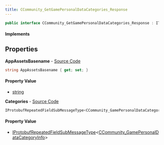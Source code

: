 ```yaml
---
title: CCommunity_GetGamePersonalDataCategories_Response
---
```


```csharp
public interface CCommunity_GetGamePersonalDataCategories_Response : ITypedProtobuf<CCommunity_GetGamePersonalDataCategories_Response>, INativeHandle
```

#### Implements

## Properties

**AppAssetsBasename** - [Source Code](https://github.com/swiftly-solution/swiftlys2/blob/master/managed/src/SwiftlyS2.Generated/Protobufs/Interfaces/CCommunity_GetGamePersonalDataCategories_Response.cs#L16)

```csharp
string AppAssetsBasename { get; set; }
```

#### Property Value

- [string](https://learn.microsoft.com/dotnet/api/system.string)

**Categories** - [Source Code](https://github.com/swiftly-solution/swiftlys2/blob/master/managed/src/SwiftlyS2.Generated/Protobufs/Interfaces/CCommunity_GetGamePersonalDataCategories_Response.cs#L13)

```csharp
IProtobufRepeatedFieldSubMessageType<CCommunity_GamePersonalDataCategoryInfo> Categories { get; }
```

#### Property Value

- [IProtobufRepeatedFieldSubMessageType](/docs/api/shared/netmessages/iprotobufrepeatedfieldsubmessagetype-1)<[CCommunity_GamePersonalDataCategoryInfo](/docs/api/shared/protobufdefinitions/ccommunity_gamepersonaldatacategoryinfo)>

